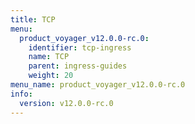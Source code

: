 ```yaml
---
title: TCP
menu:
  product_voyager_v12.0.0-rc.0:
    identifier: tcp-ingress
    name: TCP
    parent: ingress-guides
    weight: 20
menu_name: product_voyager_v12.0.0-rc.0
info:
  version: v12.0.0-rc.0
---
```


